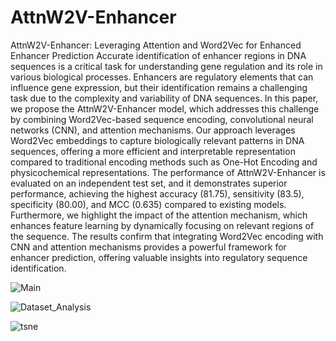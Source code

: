 # AttnW2V-Enhancer
AttnW2V-Enhancer: Leveraging Attention and Word2Vec for Enhanced Enhancer Prediction
Accurate identification of enhancer regions in DNA sequences is a critical task for understanding gene regulation and its role in various biological processes. Enhancers are regulatory elements that can influence gene expression, but their identification remains a challenging task due to the complexity and variability of DNA sequences. In this paper, we propose the AttnW2V-Enhancer model, which addresses this challenge by combining Word2Vec-based sequence encoding, convolutional neural networks (CNN), and attention mechanisms. Our approach leverages Word2Vec embeddings to capture biologically relevant patterns in DNA sequences, offering a more efficient and interpretable representation compared to traditional encoding methods such as One-Hot Encoding and physicochemical representations. The performance of AttnW2V-Enhancer is evaluated on an independent test set, and it demonstrates superior performance, achieving the highest accuracy (81.75), sensitivity (83.5), specificity (80.00), and MCC (0.635) compared to existing models. Furthermore, we highlight the impact of the attention mechanism, which enhances feature learning by dynamically focusing on relevant regions of the sequence. The results confirm that integrating Word2Vec encoding with CNN and attention mechanisms provides a powerful framework for enhancer prediction, offering valuable insights into regulatory sequence identification.

![Main](https://github.com/user-attachments/assets/438ae9c3-c63c-41bf-8d73-9b70a1ebdbc7)



![Dataset_Analysis](https://github.com/user-attachments/assets/8babd874-412a-4569-b71b-3834fb1fd65f)


![tsne](https://github.com/user-attachments/assets/5685c170-20ea-4f77-a55d-ff09fb5fa1d7)
